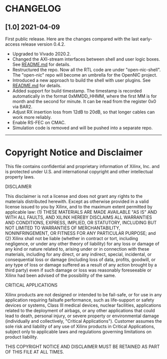 # CHANGELOG

## [1.0] 2021-04-09

First public release.  Here are the changes compared with the last early-access
release version 0.4.2.

- Upgraded to Vivado 2020.2.
- Changed the AXI-stream interfaces between shell and user logic boxes.  See
  [README.md](https://github.com/Xilinx/open-nic-shell/blob/1.0/README.md) for
  details.
- Restructured the repo.  Now all the RTL code are under "open-nic-shell". The
  "open-nic" repo will become an umbrella for the OpenNIC project.
- Introduced a new approach to build the shell with user plugins.  See
  [README.md](https://github.com/Xilinx/open-nic-shell/blob/1.0/README.md) for
  details.
- Added support for build timestamp.  The timestamp is recorded automatically in
  the format 0xMMDD_HHMM, where the first MM is for month and the second for
  minute. It can be read from the register 0x0 via BAR2.
- Adjust RX insertion loss from 12dB to 20dB, so that longer cables can work
  more reliably.
- Enable RS-FEC on CMAC.
- Simulation code is removed and will be pushed into a separate repo.

---

# Copyright Notice and Disclaimer

This file contains confidential and proprietary information of Xilinx, Inc. and
is protected under U.S. and international copyright and other intellectual
property laws.

DISCLAIMER

This disclaimer is not a license and does not grant any rights to the materials
distributed herewith.  Except as otherwise provided in a valid license issued to
you by Xilinx, and to the maximum extent permitted by applicable law: (1) THESE
MATERIALS ARE MADE AVAILABLE "AS IS" AND WITH ALL FAULTS, AND XILINX HEREBY
DISCLAIMS ALL WARRANTIES AND CONDITIONS, EXPRESS, IMPLIED, OR STATUTORY,
INCLUDING BUT NOT LIMITED TO WARRANTIES OF MERCHANTABILITY, NONINFRINGEMENT, OR
FITNESS FOR ANY PARTICULAR PURPOSE; and (2) Xilinx shall not be liable (whether
in contract or tort, including negligence, or under any other theory of
liability) for any loss or damage of any kind or nature related to, arising
under or in connection with these materials, including for any direct, or any
indirect, special, incidental, or consequential loss or damage (including loss
of data, profits, goodwill, or any type of loss or damage suffered as a result
of any action brought by a third party) even if such damage or loss was
reasonably foreseeable or Xilinx had been advised of the possibility of the
same.

CRITICAL APPLICATIONS

Xilinx products are not designed or intended to be fail-safe, or for use in any
application requiring failsafe performance, such as life-support or safety
devices or systems, Class III medical devices, nuclear facilities, applications
related to the deployment of airbags, or any other applications that could lead
to death, personal injury, or severe property or environmental damage
(individually and collectively, "Critical Applications"). Customer assumes the
sole risk and liability of any use of Xilinx products in Critical Applications,
subject only to applicable laws and regulations governing limitations on product
liability.

THIS COPYRIGHT NOTICE AND DISCLAIMER MUST BE RETAINED AS PART OF THIS FILE AT
ALL TIMES.
